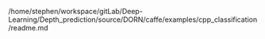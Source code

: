 /home/stephen/workspace/gitLab/Deep-Learning/Depth_prediction/source/DORN/caffe/examples/cpp_classification/readme.md